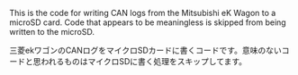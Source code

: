 This is the code for writing CAN logs from the Mitsubishi eK Wagon to a microSD card.
Code that appears to be meaningless is skipped from being written to the microSD.

三菱ekワゴンのCANログをマイクロSDカードに書くコードです。意味のないコードと思われるものはマイクロSDに書く処理をスキップしてます。
